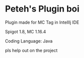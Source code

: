 # Peteh's Plugin boi 


Plugin made for MC Tag in IntellIj IDE

Spigot 1.8, MC 1.16.4

Coding Language: Java

pls help out on the project
